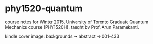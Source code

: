 # phy1520-quantum
course notes for Winter 2015, University of Toronto Graduate Quantum Mechanics course (PHY1520H), taught by Prof. Arun Paramekanti.

kindle cover image: backgrounds -> abstract -> 001-433
